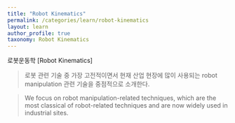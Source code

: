 ```yaml
---
title: "Robot Kinematics"
permalink: /categories/learn/robot-kinematics
layout: learn
author_profile: true
taxonomy: Robot Kinematics
---
```


로봇운동학 [Robot Kinematics]  

>로봇 관련 기술 중 가장 고전적이면서 현재 산업 현장에 많이 사용되는 robot manipulation 관련 기술을 중점적으로 소개한다.

>We focus on robot manipulation-related techniques, which are the most classical of robot-related techniques and are now widely used in industrial sites.
